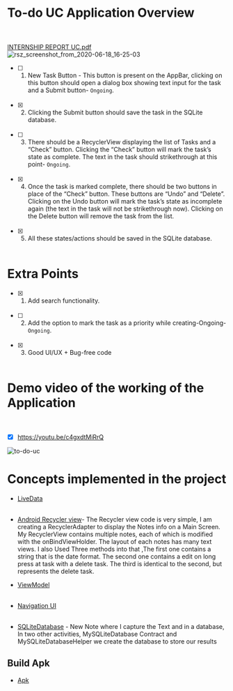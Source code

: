 # To-do UC Application Overview <br><br>
[INTERNSHIP REPORT UC.pdf](https://github.com/surajsahani/To-Do-UC/files/4808446/INTERNSHIP.REPORT.UC.pdf)
   &nbsp;&nbsp;&nbsp;&nbsp;&nbsp;&nbsp;&nbsp;&nbsp;&nbsp;&nbsp;&nbsp;&nbsp;&nbsp;&nbsp;&nbsp;&nbsp;&nbsp;&nbsp;&nbsp;&nbsp;&nbsp;&nbsp;&nbsp;&nbsp;&nbsp;&nbsp;&nbsp;&nbsp;&nbsp;&nbsp;&nbsp;&nbsp;![rsz_screenshot_from_2020-06-18_16-25-03](https://user-images.githubusercontent.com/22853459/85012370-8bf15280-b180-11ea-98ca-b47fdbf9a85c.png)
- [ ] 1. New Task Button - This button is present on the AppBar, clicking on this button should open a dialog box showing text input for the task and a Submit button- ``Ongoing``. <br><br>
- [X] 2. Clicking the Submit button should save the task in the SQLite database. <br><br>
- [ ] 3. There should be a RecyclerView displaying the list of Tasks and a “Check” button. Clicking the “Check” button will mark the task’s state as complete. The text in the task should strikethrough at this point- ``Ongoing``. <br><br>
- [X] 4. Once the task is marked complete, there should be two buttons in place of the “Check” button. These buttons are “Undo” and “Delete”. Clicking on the Undo button will mark the task’s state as incomplete again (the text in the task will not be strikethrough now). Clicking on the Delete button will remove the task from the list. <br><br>
- [X] 5. All these states/actions should be saved in the SQLite database. <br><br>
# Extra Points
- [X] 1. Add search functionality. <br><br>
- [ ] 2. Add the option to mark the task as a priority while creating-Ongoing- ``Ongoing``. <br><br>
- [X] 3. Good UI/UX + Bug-free code <br><br>

# Demo video of the working of the Application <br><br>
- [X] https://youtu.be/c4gxdtMiRrQ

![to-do-uc](https://user-images.githubusercontent.com/22853459/85010938-7c710a00-b17e-11ea-8d74-6ee63c515229.gif)

# Concepts implemented in the project
- [LiveData](https://developer.android.com/topic/libraries/architecture/livedata.html)<br><br>
- [Android Recycler view](https://developer.android.com/reference/androidx/recyclerview/widget/RecyclerView)- The Recycler view code is very simple,   I am creating a RecyclerAdapter to display the Notes info on a Main Screen. My RecyclerView contains multiple notes, each of which is modified with the onBindViewHolder. The layout of each notes has many text views. I also Used Three methods into that ,The first one contains a string that is the date format. The second one contains a edit on long press at task with a delete task. The third is identical to the second, but represents the delete task. 

- [ViewModel](https://developer.android.com/topic/libraries/architecture/viewmodel.html)<br><br>
- [Navigation UI](https://developer.android.com/guide/navigation/navigation-ui)<br><br>
- [SQLiteDatabase](https://developer.android.com/reference/android/database/sqlite/SQLiteDatabase) - New Note where I capture the Text and in a database, In two other activities, MySQLiteDatabase Contract and MySQLiteDatabaseHelper we create the database to store our results


## Build Apk
- [Apk](https://drive.google.com/file/d/1lCBA2qjSBGRJ7XtM3SIul4fT8YfkUKTk/view?usp=sharing)

